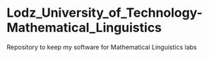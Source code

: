 Lodz_University_of_Technology-Mathematical_Linguistics
======================================================

Repository to keep my software for Mathematical Linguistics labs
